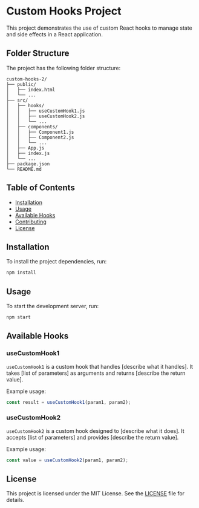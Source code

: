 # Custom Hooks Project

This project demonstrates the use of custom React hooks to manage state and side effects in a React application.

## Folder Structure

The project has the following folder structure:

```
custom-hooks-2/
├── public/
│   ├── index.html
│   └── ...
├── src/
│   ├── hooks/
│   │   ├── useCustomHook1.js
│   │   ├── useCustomHook2.js
│   │   └── ...
│   ├── components/
│   │   ├── Component1.js
│   │   ├── Component2.js
│   │   └── ...
│   ├── App.js
│   ├── index.js
│   └── ...
├── package.json
└── README.md
```

## Table of Contents

- [Installation](#installation)
- [Usage](#usage)
- [Available Hooks](#available-hooks)
- [Contributing](#contributing)
- [License](#license)

## Installation

To install the project dependencies, run:

```bash
npm install
```

## Usage

To start the development server, run:

```bash
npm start
```

## Available Hooks

### useCustomHook1

`useCustomHook1` is a custom hook that handles [describe what it handles]. It takes [list of parameters] as arguments and returns [describe the return value].

Example usage:

```javascript
const result = useCustomHook1(param1, param2);
```

### useCustomHook2

`useCustomHook2` is a custom hook designed to [describe what it does]. It accepts [list of parameters] and provides [describe the return value].

Example usage:

```javascript
const value = useCustomHook2(param1, param2);
```

## License

This project is licensed under the MIT License. See the [LICENSE](LICENSE) file for details.

